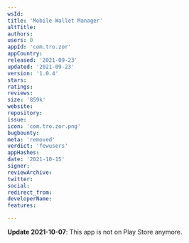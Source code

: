 ```yaml
---
wsId: 
title: 'Mobile Wallet Manager'
altTitle: 
authors: 
users: 0
appId: 'com.tro.zor'
appCountry: 
released: '2021-09-23'
updated: '2021-09-23'
version: '1.0.4'
stars: 
ratings: 
reviews: 
size: '859k'
website: 
repository: 
issue: 
icon: 'com.tro.zor.png'
bugbounty: 
meta: 'removed'
verdict: 'fewusers'
appHashes: 
date: '2021-10-15'
signer: 
reviewArchive: 
twitter: 
social: 
redirect_from: 
developerName: 
features: 

---
```


**Update 2021-10-07**: This app is not on Play Store anymore.

